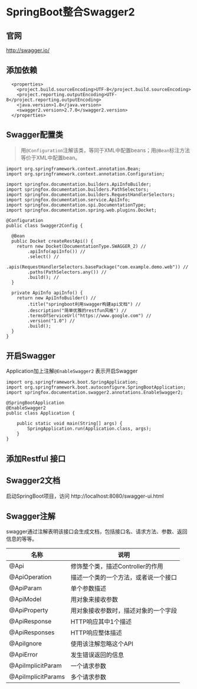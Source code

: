 # SpringBoot整合Swagger2

## 官网

http://swagger.io/

## 添加依赖

```
  <properties>
    <project.build.sourceEncoding>UTF-8</project.build.sourceEncoding>
    <project.reporting.outputEncoding>UTF-8</project.reporting.outputEncoding>
    <java.version>1.8</java.version>
    <swagger2.version>2.7.0</swagger2.version>
  </properties>
```

## Swagger配置类

> 用`@Configuration`注解该类，等同于XML中配置beans；用`@Bean`标注方法等价于XML中配置bean。

```
import org.springframework.context.annotation.Bean;
import org.springframework.context.annotation.Configuration;

import springfox.documentation.builders.ApiInfoBuilder;
import springfox.documentation.builders.PathSelectors;
import springfox.documentation.builders.RequestHandlerSelectors;
import springfox.documentation.service.ApiInfo;
import springfox.documentation.spi.DocumentationType;
import springfox.documentation.spring.web.plugins.Docket;

@Configuration
public class Swagger2Config {

  @Bean
  public Docket createRestApi() {
    return new Docket(DocumentationType.SWAGGER_2) //
        .apiInfo(apiInfo()) //
        .select() //
        .apis(RequestHandlerSelectors.basePackage("com.example.demo.web")) //
        .paths(PathSelectors.any()) //
        .build(); //
  }

  private ApiInfo apiInfo() {
    return new ApiInfoBuilder() //
        .title("springboot利用swagger构建api文档") //
        .description("简单优雅的restfun风格") //
        .termsOfServiceUrl("https://www.google.com") //
        .version("1.0") //
        .build();
  }
}
```

## 开启Swagger

Application加上注解`@EnableSwagger2` 表示开启Swagger

```
import org.springframework.boot.SpringApplication;
import org.springframework.boot.autoconfigure.SpringBootApplication;
import springfox.documentation.swagger2.annotations.EnableSwagger2;

@SpringBootApplication
@EnableSwagger2
public class Application {

	public static void main(String[] args) {
		SpringApplication.run(Application.class, args);
	}
}
```

## 添加Restful 接口

## Swagger2文档

启动SpringBoot项目，访问 http://localhost:8080/swagger-ui.html

## Swagger注解

swagger通过注解表明该接口会生成文档，包括接口名、请求方法、参数、返回信息的等等。

| 名称 | 说明 |
| --- | --- |
| @Api | 修饰整个类，描述Controller的作用 |
| @ApiOperation | 描述一个类的一个方法，或者说一个接口 |
| @ApiParam | 单个参数描述 |
| @ApiModel | 用对象来接收参数 |
| @ApiProperty | 用对象接收参数时，描述对象的一个字段 |
| @ApiResponse | HTTP响应其中1个描述 |
| @ApiResponses | HTTP响应整体描述 |
| @ApiIgnore | 使用该注解忽略这个API |
| @ApiError  | 发生错误返回的信息 |
| @ApiImplicitParam | 一个请求参数 |
| @ApiImplicitParams | 多个请求参数 |
